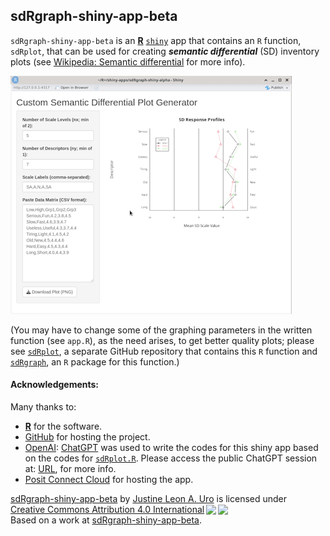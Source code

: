 ## sdRgraph-shiny-app-beta

`sdRgraph-shiny-app-beta` is an [**R**](https://cran.r-project.org/) [`shiny`](https://shiny.posit.co/) app that contains an `R` function, `sdRplot`, that can be used for creating ***semantic differential*** (SD) inventory plots (see [Wikipedia: Semantic differential](https://en.wikipedia.org/wiki/Semantic_differential) for more info).

![](https://raw.githubusercontent.com/justineuro/sdRgraph-shiny-alpha/main/images/sdRgraph-shiny-alpha.png)  

(You may have to change some of the graphing parameters in the written function (see `app.R`), as the need arises, to get better quality plots; please see [`sdRplot`](https://github.com/justineuro/sdRplot), a separate GitHub repository that contains this `R` function and [`sdRgraph`](https://github.com/justineuro/sdRgraph), an `R` package for this function.)

#### Acknowledgements: 
Many thanks to:

* [**R**](https://cran.r-project.org/) for the software.
* [GitHub](https://hithub.com/) for hosting the project.
* [OpenAI](https://openai.com/): [ChatGPT](https://chatgpt.com/) was used to write the codes for this shiny app based on the codes for [`sdRplot.R`](./sdRplot).  Please access the public ChatGPT session at: [URL](https://chatgpt.com/share/68662781-1afc-8002-b2a4-797d0450d084), for more info. 
* [Posit Connect Cloud](https://connect.posit.cloud/) for hosting the app.


<p xmlns:cc="http://creativecommons.org/ns#" xmlns:dct="http://purl.org/dc/terms/">
<a property="dct:title" rel="cc:attributionURL" href="https://github.com/justineuro/sdRgraph-shiny-app-beta">sdRgraph-shiny-app-beta</a> by <a rel="cc:attributionURL dct:creator" property="cc:attributionName" href="https://justineuro.github.io/">Justine Leon A. Uro</a> is licensed under <a href="https://creativecommons.org/licenses/by/4.0/?ref=chooser-v1" target="_blank" rel="license noopener noreferrer" style="display:inline-block;">Creative Commons Attribution 4.0 International<img src="https://mirrors.creativecommons.org/presskit/icons/cc.svg?ref=chooser-v1" style="height:22px!important;margin-left:3px;vertical-align:text-bottom;"/><img src="https://mirrors.creativecommons.org/presskit/icons/by.svg?ref=chooser-v1" style="height:22px!important;margin-left:3px;vertical-align:text-bottom;"/></a><br/>Based on a work at <a xmlns:dct="http://purl.org/dc/terms/" href="https://github.com/justineuro/sdRgraph-shiny-app-beta" rel="dct:source">sdRgraph-shiny-app-beta</a>.

</p>

